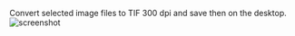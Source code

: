Convert selected image files to TIF 300 dpi and save then on the desktop.
![screenshot](https://github.com/JolinM/Alfred-TIF300/assets/3504842/68c32ba0-cd47-446a-92da-047899c9e65e)
